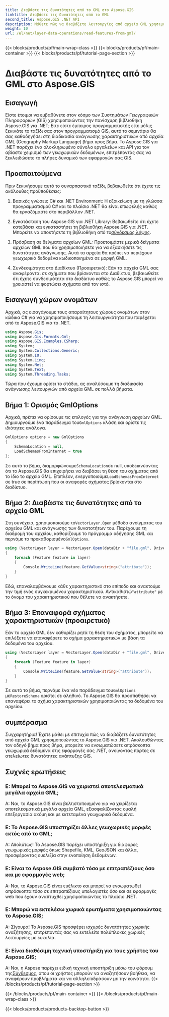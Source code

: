 ```yaml
---
title: Διαβάστε τις δυνατότητες από το GML στο Aspose.GIS
linktitle: Διαβάστε τις δυνατότητες από το GML
second_title: Aspose.GIS .NET API
description: Μάθετε πώς να διαβάζετε λειτουργίες από αρχεία GML χρησιμοποιώντας το Aspose.GIS για .NET. Ένα ολοκληρωμένο σεμινάριο για προγραμματιστές GIS.
weight: 10
url: /el/net/layer-data-operations/read-features-from-gml/
---
```


{{< blocks/products/pf/main-wrap-class >}}
{{< blocks/products/pf/main-container >}}
{{< blocks/products/pf/tutorial-page-section >}}

# Διαβάστε τις δυνατότητες από το GML στο Aspose.GIS

## Εισαγωγή

Είστε έτοιμοι να εμβαθύνετε στον κόσμο των Συστημάτων Γεωγραφικών Πληροφοριών (GIS) χρησιμοποιώντας την πανίσχυρη βιβλιοθήκη Aspose.GIS για .NET; Είτε είστε έμπειρος προγραμματιστής είτε μόλις ξεκινάτε το ταξίδι σας στον προγραμματισμό GIS, αυτό το σεμινάριο θα σας καθοδηγήσει στη διαδικασία ανάγνωσης χαρακτηριστικών από αρχεία GML (Geography Markup Language) βήμα προς βήμα. Το Aspose.GIS για .NET παρέχει ένα ολοκληρωμένο σύνολο εργαλείων και API για τον αβίαστο χειρισμό των γεωχωρικών δεδομένων, επιτρέποντάς σας να ξεκλειδώσετε το πλήρες δυναμικό των εφαρμογών σας GIS.

## Προαπαιτούμενα

Πριν ξεκινήσουμε αυτό το συναρπαστικό ταξίδι, βεβαιωθείτε ότι έχετε τις ακόλουθες προϋποθέσεις:

1. Βασικές γνώσεις C# και .NET Environment: Η εξοικείωση με τη γλώσσα προγραμματισμού C# και το πλαίσιο .NET θα είναι επωφελής καθώς θα εργαζόμαστε στο περιβάλλον .NET.

2. Εγκατάσταση του Aspose.GIS για .NET Library: Βεβαιωθείτε ότι έχετε κατεβάσει και εγκαταστήσει τη βιβλιοθήκη Aspose.GIS για .NET. Μπορείτε να αποκτήσετε τη βιβλιοθήκη από το[σύνδεσμος λήψης](https://releases.aspose.com/gis/net/).

3. Πρόσβαση σε δείγματα αρχείων GML: Προετοιμάστε μερικά δείγματα αρχείων GML που θα χρησιμοποιήσετε για να εξασκήσετε τις δυνατότητες ανάγνωσης. Αυτά τα αρχεία θα πρέπει να περιέχουν γεωχωρικά δεδομένα κωδικοποιημένα σε μορφή GML.

4. Συνδεσιμότητα στο Διαδίκτυο (Προαιρετικό): Εάν τα αρχεία GML σας αναφέρονται σε σχήματα που βρίσκονται στο Διαδίκτυο, βεβαιωθείτε ότι έχετε συνδεσιμότητα στο διαδίκτυο καθώς το Aspose.GIS μπορεί να χρειαστεί να φορτώσει σχήματα από τον ιστό.

## Εισαγωγή χώρων ονομάτων

Αρχικά, ας εισαγάγουμε τους απαραίτητους χώρους ονομάτων στον κώδικα C# για να χρησιμοποιήσουμε τη λειτουργικότητα που παρέχεται από το Aspose.GIS για το .NET.

```csharp
using Aspose.Gis;
using Aspose.Gis.Formats.Gml;
using Aspose.GIS.Examples.CSharp;
using System;
using System.Collections.Generic;
using System.IO;
using System.Linq;
using System.Net;
using System.Text;
using System.Threading.Tasks;
```

Τώρα που έχουμε ορίσει το στάδιο, ας αναλύσουμε τη διαδικασία ανάγνωσης λειτουργιών από αρχεία GML σε πολλά βήματα.

## Βήμα 1: Ορισμός GmlOptions

 Αρχικά, πρέπει να ορίσουμε τις επιλογές για την ανάγνωση αρχείων GML. Δημιουργούμε ένα παράδειγμα του`GmlOptions` κλάση και ορίστε τις ιδιότητες ανάλογα.

```csharp
GmlOptions options = new GmlOptions
{
    SchemaLocation = null,
    LoadSchemasFromInternet = true
};
```

 Σε αυτό το βήμα, διαμορφώνουμε`SchemaLocation`σε null, υποδεικνύοντας ότι το Aspose.GIS θα επιχειρήσει να διαβάσει τη θέση του σχήματος από το ίδιο το αρχείο GML. Επιπλέον, ενεργοποιούμε`LoadSchemasFromInternet` σε true σε περίπτωση που οι αναφορές σχήματος βρίσκονται στο διαδίκτυο.

## Βήμα 2: Διαβάστε τις δυνατότητες από το αρχείο GML

 Στη συνέχεια, χρησιμοποιούμε το`VectorLayer.Open` μέθοδο ανοίγματος του αρχείου GML και ανάγνωσης των δυνατοτήτων του. Παρέχουμε τη διαδρομή του αρχείου, καθορίζουμε το πρόγραμμα οδήγησης GML και περνάμε το προκαθορισμένο`GmlOptions`.

```csharp
using (VectorLayer layer = VectorLayer.Open(dataDir + "file.gml", Drivers.Gml, options))
{
    foreach (Feature feature in layer)
    {
        Console.WriteLine(feature.GetValue<string>("attribute"));
    }
}
```

 Εδώ, επαναλαμβάνουμε κάθε χαρακτηριστικό στο επίπεδο και ανακτούμε την τιμή ενός συγκεκριμένου χαρακτηριστικού. Αντικαθιστώ`"attribute"` με το όνομα του χαρακτηριστικού που θέλετε να ανακτήσετε.

## Βήμα 3: Επαναφορά σχήματος χαρακτηριστικών (προαιρετικό)

Εάν το αρχείο GML δεν καθορίζει ρητά τη θέση του σχήματος, μπορείτε να επιλέξετε να επαναφέρετε το σχήμα χαρακτηριστικών με βάση τα δεδομένα του αρχείου.

```csharp
using (VectorLayer layer = VectorLayer.Open(dataDir + "file.gml", Drivers.Gml, new GmlOptions(){RestoreSchema = true}))
{
    foreach (Feature feature in layer)
    {
        Console.WriteLine(feature.GetValue<string>("attribute"));
    }
}
```

 Σε αυτό το βήμα, περνάμε ένα νέο παράδειγμα του`GmlOptions` με`RestoreSchema` οριστεί σε αληθινό. Το Aspose.GIS θα προσπαθήσει να επαναφέρει το σχήμα χαρακτηριστικών χρησιμοποιώντας τα δεδομένα του αρχείου.

## συμπέρασμα

Συγχαρητήρια! Έχετε μάθει με επιτυχία πώς να διαβάζετε δυνατότητες από αρχεία GML χρησιμοποιώντας το Aspose.GIS για .NET. Ακολουθώντας τον οδηγό βήμα προς βήμα, μπορείτε να ενσωματώσετε απρόσκοπτα γεωχωρικά δεδομένα στις εφαρμογές σας .NET, ανοίγοντας πόρτες σε ατελείωτες δυνατότητες ανάπτυξης GIS.

## Συχνές ερωτήσεις

### Ε: Μπορεί το Aspose.GIS να χειριστεί αποτελεσματικά μεγάλα αρχεία GML;

Α: Ναι, το Aspose.GIS είναι βελτιστοποιημένο για να χειρίζεται αποτελεσματικά μεγάλα αρχεία GML, εξασφαλίζοντας ομαλή επεξεργασία ακόμη και με εκτεταμένα γεωχωρικά δεδομένα.

### Ε: Το Aspose.GIS υποστηρίζει άλλες γεωχωρικές μορφές εκτός από το GML;

Α: Απολύτως! Το Aspose.GIS παρέχει υποστήριξη για διάφορες γεωχωρικές μορφές όπως Shapefile, KML, GeoJSON και άλλα, προσφέροντας ευελιξία στην ενοποίηση δεδομένων.

### Ε: Είναι το Aspose.GIS συμβατό τόσο με επιτραπέζιους όσο και με εφαρμογές web;

Α: Ναι, το Aspose.GIS είναι ευέλικτο και μπορεί να ενσωματωθεί απρόσκοπτα τόσο σε επιτραπέζιους υπολογιστές όσο και σε εφαρμογές web που έχουν αναπτυχθεί χρησιμοποιώντας το πλαίσιο .NET.

### Ε: Μπορώ να εκτελέσω χωρικά ερωτήματα χρησιμοποιώντας το Aspose.GIS;

Α: Σίγουρα! Το Aspose.GIS προσφέρει ισχυρές δυνατότητες χωρικής αναζήτησης, επιτρέποντάς σας να εκτελείτε πολύπλοκες χωρικές λειτουργίες με ευκολία.

### Ε: Είναι διαθέσιμη τεχνική υποστήριξη για τους χρήστες του Aspose.GIS;

 Α: Ναι, η Aspose παρέχει ειδική τεχνική υποστήριξη μέσω του φόρουμ της[Σύνδεσμος]( https://forum.aspose.com/c/gis/33), όπου οι χρήστες μπορούν να αναζητήσουν βοήθεια, να αναφέρουν προβλήματα και να αλληλεπιδράσουν με την κοινότητα.
{{< /blocks/products/pf/tutorial-page-section >}}

{{< /blocks/products/pf/main-container >}}
{{< /blocks/products/pf/main-wrap-class >}}

{{< blocks/products/products-backtop-button >}}

